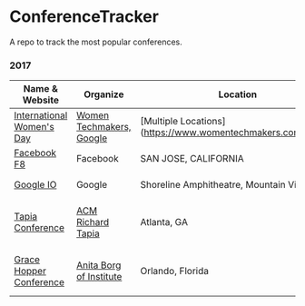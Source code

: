 # ConferenceTracker
A repo to track the most popular conferences.

### 2017
| Name & Website    |Organize|Location | Dates  | CFP Deadline | Scholarship Info | Career Fair |
| ----------------- |--------|---------| ---------| -----| -----|----|
| [International Women's Day](https://www.womentechmakers.com/iwd17) | [Women Techmakers, Google](https://www.womentechmakers.com/)| [Multiple Locations] (https://www.womentechmakers.com/iwd17) |  Throughout March and April 2017 | N/A | N/A | N/A|
| [Facebook F8](https://www.fbf8.com/) | Facebook| SAN JOSE, CALIFORNIA | April 18 - 19, 2017 | N/A | N/A | N/A|
| [Google IO](https://events.google.com/io/) | Google| Shoreline Amphitheatre, Mountain View, CA |  May 17-19, 2017 | N/A | N/A | N/A|
| [Tapia Conference](http://tapiaconference.org/) | [ACM Richard Tapia](http://tapiaconference.org/about/) | Atlanta, GA| September 20-23, 2017 | 10th February 2017 <br />[Details](http://tapiaconference.org/participate/call-for-participation/) | 28th February 2017 <br /> [Elligibility](http://tapiaconference.org/participate/scholarships/) | Yes, [Resume Database](http://tapiaconference.org/participate/resume-database/) |
| [Grace Hopper Conference](http://ghc.anitaborg.org/) | [Anita Borg of Institute](http://anitaborg.org/) | Orlando, Florida| October 4-6, 2017 | 8th March 2017 <br />[Details](http://ghc.anitaborg.org/2017-speakers/) | 8th March 2017 <br />[Elligibility](http://ghc.anitaborg.org/2017-student-academic/2017-scholarships/) | Yes|

